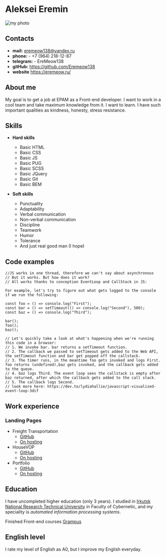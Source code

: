 # Aleksei Eremin
![my photo](https://eremeow.ru/wp-content/uploads/2020/09/site.jpg)
## Contacts
* **mail:** eremeow138@yandex.ru
* **phone:** - +7 (964) 218-12-87
* **telegram:** - EreMeow138
* **gitHub:** https://github.com/Eremeow138
* **website** https://eremeow.ru/

## About me
My goal is to get a job at EPAM as a Front-end developer. I want to work in a cool team and take maximum knowledge from it. I want to learn. I have such important qualities as kindness, honesty, stress resistance. 

## Skills
* **Hard skills**
  * Basic HTML
  * Basic CSS
  * Basic JS
  * Basic PUG
  * Basic SCSS
  * Basic JQuery
  * Basic Git
  * Basic BEM
  
* **Soft skills**
  * Punctuality
  * Adaptability
  * Verbal communication
  * Non-verbal communication
  * Discipline
  * Teamwork
  * Humor
  * Tolerance
  * And just real good man (I hope)


## Code examples
```
//JS works in one thread, therefore we can't say about asynchronous
// But it works. But how does it work?
// All works thanks to conception EventLoop and CallStack in JS:

For example, let's try to figure out what gets logged to the console if we run the following:

const foo = () => console.log("First");
const bar = () => setTimeout(() => console.log("Second"), 500);
const baz = () => console.log("Third");

bar();
foo();
baz();

// Let's quickly take a look at what's happening when we're running this code in a browser:
// 1. We invoke bar. bar returns a setTimeout function.
// 2. The callback we passed to setTimeout gets added to the Web API, the setTimeout function and bar get popped off the callstack.
// 3. The timer runs, in the meantime foo gets invoked and logs First. foo returns (undefined),baz gets invoked, and the callback gets added to the queue.
// 4. baz logs Third. The event loop sees the callstack is empty after baz returned, after which the callback gets added to the call stack.
// 5. The callback logs Second.
// look more here: https://dev.to/lydiahallie/javascript-visualized-event-loop-3dif
```


## Work experience

### Landing Pages
* Freight Transportation
  * [GitHub](https://github.com/Eremeow138/freight_transportation)
  * [On hosting](https://eremeow.ru/projects/freight_transportation/index.html)
* HouseVOP
  * [GitHub](https://github.com/Eremeow138/house_vop)
  * [On hosting](https://eremeow.ru/projects/house_vop/index.html)
* Portfolio
  * [GitHub](https://github.com/Eremeow138/portfolio)
  * [On hosting](https://eremeow.ru/)

## Education 
I have uncompleted higher education (only 3 years). 
I studied in [Irkutsk National Research Technical University](http://www.istu.edu/) in Faculty of Cybernetic, and my speciality is *automated information processing systems*.

Finished Front-end courses [Grampus](https://grampus-school.ru/frontend/online/)

## English level

I rate my level of English as A0, but I improve my English everyday. 
